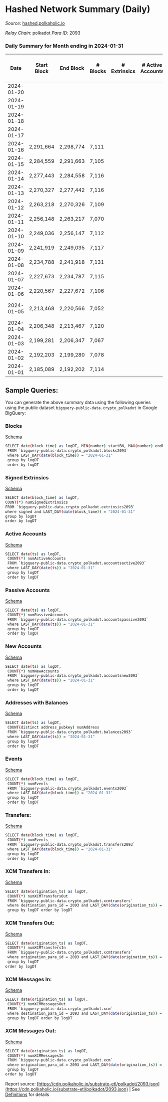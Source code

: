 # Hashed Network Summary (Daily)

_Source_: [hashed.polkaholic.io](https://hashed.polkaholic.io)

*Relay Chain*: polkadot
*Para ID*: 2093



### Daily Summary for Month ending in 2024-01-31


| Date    | Start Block | End Block | # Blocks | # Extrinsics | # Active Accounts | # Passive Accounts | # New Accounts | # Addresses | # Events  | # Transfers ($USD) | # XCM Transfers In ($USD) | # XCM Transfers Out ($USD) | # XCM In | # XCM Out | Issues |
|---------|-------------|-----------|----------|--------------|-------------------|--------------------|----------------|-------------|-----------|--------------------|---------------------------|----------------------------|----------|-----------|--------|
| 2024-01-20 |  |  |  |  |  |  |  |  |  |   |   |   |  |  |  |
| 2024-01-19 |  |  |  |  |  |  |  |  |  |   |   |   |  |  |  |
| 2024-01-18 |  |  |  |  |  |  |  |  |  |   |   |   |  |  |  |
| 2024-01-17 |  |  |  |  |  |  |  |  |  |   |   |   |  |  |  |
| 2024-01-16 | 2,291,664 | 2,298,774 | 7,111 |  |  |  |  |  |  |   |   |   |  |  |  |
| 2024-01-15 | 2,284,559 | 2,291,663 | 7,105 |  |  |  |  |  |  |   |   |   |  |  |  |
| 2024-01-14 | 2,277,443 | 2,284,558 | 7,116 |  |  |  |  |  |  |   |   |   |  |  |  |
| 2024-01-13 | 2,270,327 | 2,277,442 | 7,116 |  |  |  |  |  |  |   |   |   |  |  |  |
| 2024-01-12 | 2,263,218 | 2,270,326 | 7,109 |  |  |  |  |  |  |   |   |   |  |  |  |
| 2024-01-11 | 2,256,148 | 2,263,217 | 7,070 |  |  |  |  |  |  |   |   |   |  |  |  |
| 2024-01-10 | 2,249,036 | 2,256,147 | 7,112 |  |  |  |  |  |  |   |   |   |  |  |  |
| 2024-01-09 | 2,241,919 | 2,249,035 | 7,117 |  |  |  |  |  |  |   |   |   |  |  |  |
| 2024-01-08 | 2,234,788 | 2,241,918 | 7,131 |  |  |  |  |  |  |   |   |   |  |  |  |
| 2024-01-07 | 2,227,673 | 2,234,787 | 7,115 |  |  |  |  |  |  |   |   |   |  |  |  |
| 2024-01-06 | 2,220,567 | 2,227,672 | 7,106 |  |  |  |  |  |  |   |   |   |  |  |  |
| 2024-01-05 | 2,213,468 | 2,220,566 | 7,052 |  |  |  |  |  |  |   |   |   |  |  | 47 missing (0.66%) |
| 2024-01-04 | 2,206,348 | 2,213,467 | 7,120 |  |  |  |  |  |  |   |   |   |  |  |  |
| 2024-01-03 | 2,199,281 | 2,206,347 | 7,067 |  |  |  |  |  |  |   |   |   |  |  |  |
| 2024-01-02 | 2,192,203 | 2,199,280 | 7,078 |  |  |  |  |  |  |   |   |   |  |  |  |
| 2024-01-01 | 2,185,089 | 2,192,202 | 7,114 |  |  |  |  |  |  |   |   |   |  |  |  |

## Sample Queries:
You can generate the above summary data using the following queries using the public dataset `bigquery-public-data.crypto_polkadot` in Google BigQuery:


### Blocks 

[Schema](https://github.com/colorfulnotion/substrate-etl/blob/main/schema/blocks.json)

```bash
SELECT date(block_time) as logDT, MIN(number) startBN, MAX(number) endBN, COUNT(*) numBlocks 
 FROM `bigquery-public-data.crypto_polkadot.blocks2093`  
 where LAST_DAY(date(block_time)) = "2024-01-31" 
 group by logDT 
 order by logDT
```

### Signed Extrinsics 

[Schema](https://github.com/colorfulnotion/substrate-etl/blob/main/schema/extrinsics.json)

```bash
SELECT date(block_time) as logDT, 
COUNT(*) numSignedExtrinsics 
FROM `bigquery-public-data.crypto_polkadot.extrinsics2093`  
where signed and LAST_DAY(date(block_time)) = "2024-01-31" 
group by logDT 
order by logDT
```

### Active Accounts 

[Schema](https://github.com/colorfulnotion/substrate-etl/blob/main/schema/accountsactive.json)

```bash
SELECT date(ts) as logDT, 
 COUNT(*) numActiveAccounts 
 FROM `bigquery-public-data.crypto_polkadot.accountsactive2093` 
 where LAST_DAY(date(ts)) = "2024-01-31" 
 group by logDT 
 order by logDT
```

### Passive Accounts 

[Schema](https://github.com/colorfulnotion/substrate-etl/blob/main/schema/accountspassive.json)

```bash
SELECT date(ts) as logDT, 
 COUNT(*) numPassiveAccounts 
 FROM `bigquery-public-data.crypto_polkadot.accountspassive2093` 
 where LAST_DAY(date(ts)) = "2024-01-31" 
 group by logDT 
 order by logDT
```

### New Accounts 

[Schema](https://github.com/colorfulnotion/substrate-etl/blob/main/schema/accountsnew.json)

```bash
SELECT date(ts) as logDT, 
 COUNT(*) numNewAccounts 
 FROM `bigquery-public-data.crypto_polkadot.accountsnew2093` 
 where LAST_DAY(date(ts)) = "2024-01-31" 
 group by logDT
 order by logDT
```

### Addresses with Balances 

[Schema](https://github.com/colorfulnotion/substrate-etl/blob/main/schema/balances.json)

```bash
SELECT date(ts) as logDT,
 COUNT(distinct address_pubkey) numAddress 
 FROM `bigquery-public-data.crypto_polkadot.balances2093` 
 where LAST_DAY(date(ts)) = "2024-01-31" 
 group by logDT 
 order by logDT
```

### Events 

[Schema](https://github.com/colorfulnotion/substrate-etl/blob/main/schema/events.json)

```bash
SELECT date(block_time) as logDT, 
 COUNT(*) numEvents 
 FROM `bigquery-public-data.crypto_polkadot.events2093` 
 where LAST_DAY(date(block_time)) = "2024-01-31" 
 group by logDT 
 order by logDT
```

### Transfers:

[Schema](https://github.com/colorfulnotion/substrate-etl/blob/main/schema/transfers.json)

```bash
SELECT date(block_time) as logDT, 
 COUNT(*) numEvents 
 FROM `bigquery-public-data.crypto_polkadot.transfers2093` 
 where LAST_DAY(date(block_time)) = "2024-01-31" 
 group by logDT 
 order by logDT
```

### XCM Transfers In: 

[Schema](https://github.com/colorfulnotion/substrate-etl/blob/main/schema/xcmtransfers.json)

```bash
SELECT date(origination_ts) as logDT, 
 COUNT(*) numXCMTransfersOut 
 FROM `bigquery-public-data.crypto_polkadot.xcmtransfers` 
 where destination_para_id = 2093 and LAST_DAY(date(origination_ts)) = "2024-01-31" 
 group by logDT order by logDT
```

### XCM Transfers Out: 

[Schema](https://github.com/colorfulnotion/substrate-etl/blob/main/schema/xcmtransfers.json)

```bash
SELECT date(origination_ts) as logDT, 
 COUNT(*) numXCMTransfersIn 
 FROM `bigquery-public-data.crypto_polkadot.xcmtransfers` 
 where origination_para_id = 2093 and LAST_DAY(date(origination_ts)) = "2024-01-31" 
 group by logDT 
order by logDT
```

### XCM Messages In: 

[Schema](https://github.com/colorfulnotion/substrate-etl/blob/main/schema/xcm.json)

```bash
SELECT date(origination_ts) as logDT, 
 COUNT(*) numXCMMessagesOut 
 FROM `bigquery-public-data.crypto_polkadot.xcm` 
 where destination_para_id = 2093 and LAST_DAY(date(origination_ts)) = "2024-01-31" 
 group by logDT order by logDT
```

### XCM Messages Out: 

[Schema](https://github.com/colorfulnotion/substrate-etl/blob/main/schema/xcm.json)

```bash
SELECT date(origination_ts) as logDT, 
 COUNT(*) numXCMMessagesIn 
 FROM `bigquery-public-data.crypto_polkadot.xcm` 
 where origination_para_id = 2093 and LAST_DAY(date(origination_ts)) = "2024-01-31" 
 group by logDT 
order by logDT
```


Report source: [https://cdn.polkaholic.io/substrate-etl/polkadot/2093.json](https://cdn.polkaholic.io/substrate-etl/polkadot/2093.json) | See [Definitions](/DEFINITIONS.md) for details
